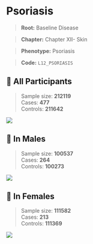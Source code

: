 # Psoriasis

> **Root:** Baseline Disease  

> **Chapter:** Chapter XII- Skin  

> **Phenotype:** Psoriasis  

> **Code:** `L12_PSORIASIS`

## 🧪 All Participants  
> Sample size: **212119**  
> Cases: **477**  
> Controls: **211642**
<img src="/Disease/Figures/ALL/Baseline/L12_PSORIASIS.png"/>
<CsvTable src="/Disease_Data/ALL/Baseline/LG_L12_PSORIASIS.csv" label="🔍 View full results" />

## 👨 In Males  
> Sample size: **100537**  
> Cases: **264**  
> Controls: **100273**
<img src="/Disease/Figures/Male/Baseline/L12_PSORIASIS.png"/>
<CsvTable src="/Disease_Data/Male/Baseline/LG_L12_PSORIASIS.csv" label="🔍 View full results" />

## 👩 In Females  
> Sample size: **111582**  
> Cases: **213**  
> Controls: **111369**
<img src="/Disease/Figures/Female/Baseline/L12_PSORIASIS.png"/>
<CsvTable src="/Disease_Data/Female/Baseline/LG_L12_PSORIASIS.csv" label="🔍 View full results" />
